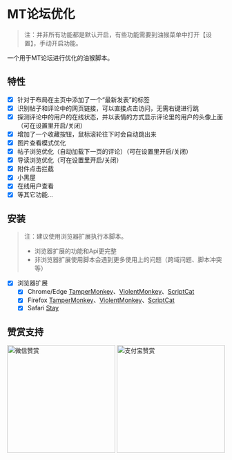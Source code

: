 # MT论坛优化

> 注：并非所有功能都是默认开启，有些功能需要到油猴菜单中打开【设置】，手动开启功能。
>

一个用于MT论坛进行优化的油猴脚本。

## 特性

- [x] 针对于布局在主页中添加了一个“最新发表”的标签
- [x] 识别帖子和评论中的网页链接，可以直接点击访问，无需右键进行跳
- [x] 探测评论中的用户的在线状态，并以表情的方式显示评论里的用户的头像上面（可在设置里开启/关闭）
- [x] 增加了一个收藏按钮，鼠标滚轮往下时会自动跳出来
- [x] 图片查看模式优化
- [x] 帖子浏览优化（自动加载下一页的评论）（可在设置里开启/关闭）
- [x] 导读浏览优化（可在设置里开启/关闭）
- [x] 附件点击拦截
- [x] 小黑屋
- [x] 在线用户查看
- [x] 等其它功能...

## 安装

> 注：建议使用浏览器扩展执行本脚本。
>
> - 浏览器扩展的功能和Api更完整
> - 非浏览器扩展使用脚本会遇到更多使用上的问题（跨域问题、脚本冲突等）
>

- [x] 浏览器扩展
  - [x] Chrome/Edge [TamperMonkey](https://microsoftedge.microsoft.com/addons/detail/%E7%AF%A1%E6%94%B9%E7%8C%B4/iikmkjmpaadaobahmlepeloendndfphd?hl=zh-CN)、[ViolentMonkey](https://microsoftedge.microsoft.com/addons/detail/%E6%9A%B4%E5%8A%9B%E7%8C%B4/eeagobfjdenkkddmbclomhiblgggliao?hl=zh-CN)、[ScriptCat](https://microsoftedge.microsoft.com/addons/detail/%E8%84%9A%E6%9C%AC%E7%8C%AB/liilgpjgabokdklappibcjfablkpcekh?hl=zh-CN)
  - [x] Firefox [TamperMonkey](https://addons.mozilla.org/zh-CN/firefox/addon/tampermonkey/)、[ViolentMonkey](https://addons.mozilla.org/zh-CN/firefox/addon/violentmonkey/)、[ScriptCat](https://addons.mozilla.org/zh-CN/firefox/addon/scriptcat/)
  - [x] Safari [Stay](https://apps.apple.com/cn/app/stay-for-safari-%E6%B5%8F%E8%A7%88%E5%99%A8%E4%BC%B4%E4%BE%A3/id1591620171)

## 赞赏支持

<img src="https://fastly.jsdelivr.net/gh/WhiteSevs/TamperMonkeyScript/asset/img/wx_zsm.png" alt="微信赞赏" width="250" height="250">
<img src="https://fastly.jsdelivr.net/gh/WhiteSevs/TamperMonkeyScript/asset/img/zfb_skm.png" alt="支付宝赞赏" width="250" height="250">
